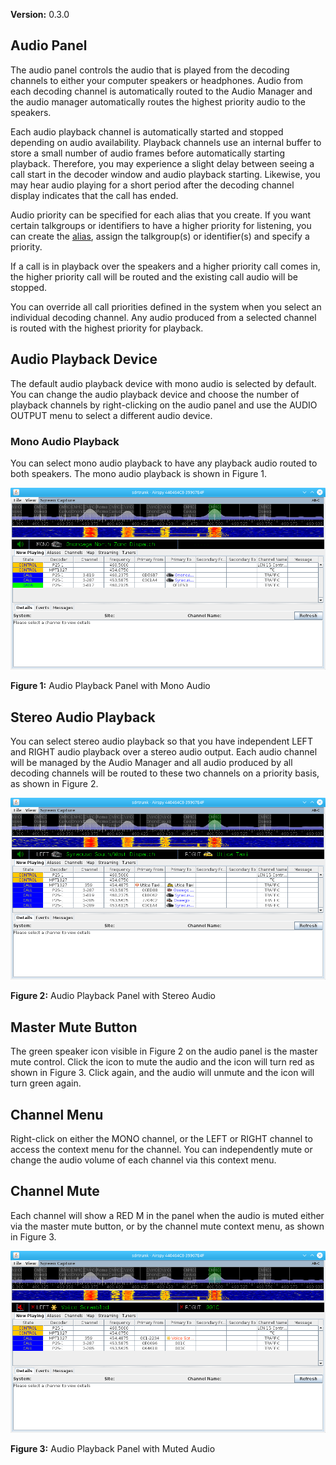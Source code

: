 **Version:** 0.3.0

Audio Panel
---

The audio panel controls the audio that is played from the decoding channels to
either your computer speakers or headphones.  Audio from each decoding channel
is automatically routed to the Audio Manager and the audio manager automatically
routes the highest priority audio to the speakers.

Each audio playback channel is automatically started and stopped depending on
audio availability.  Playback channels use an internal buffer to store a 
small number of audio frames before automatically starting playback.  Therefore,
you may experience a slight delay between seeing a call start in the decoder 
window and audio playback starting.  Likewise, you may hear audio playing for a
short period after the decoding channel display indicates that the call has
ended.

Audio priority can be specified for each alias that you create.  If you want 
certain talkgroups or identifiers to have a higher priority for listening, you
can create the [alias](Aliases_V0.3.0), assign the talkgroup(s) or identifier(s) 
and specify a priority.

If a call is in playback over the speakers and a higher priority call comes in,
the higher priority call will be routed and the existing call audio will be 
stopped.

You can override all call priorities defined in the system when you select an
individual decoding channel.  Any audio produced from a selected channel is 
routed with the highest priority for playback.

Audio Playback Device
---

The default audio playback device with mono audio is selected by default.  You
can change the audio playback device and choose the number of playback channels
by right-clicking on the audio panel and use the AUDIO OUTPUT menu to select a
different audio device.

### Mono Audio Playback
You can select mono audio playback to have any playback audio routed to both 
speakers.  The mono audio playback is shown in Figure 1.

![Audio Panel with Mono Playback](images/AudioPanelMono_V0.3.0.png)

**Figure 1:** Audio Playback Panel with Mono Audio

## Stereo Audio Playback ##
You can select stereo audio playback so that you have independent LEFT and RIGHT
audio playback over a stereo audio output.  Each audio channel will be managed
by the Audio Manager and all audio produced by all decoding channels will be
routed to these two channels on a priority basis, as shown in Figure 2.

![Audio Panel with Stereo Playback](images/AudioPanelStereo_V0.3.0.png)

**Figure 2:** Audio Playback Panel with Stereo Audio

## Master Mute Button ##
The green speaker icon visible in Figure 2 on the audio panel is the master mute 
control.  Click the icon to mute the audio and the icon will turn red as shown
in Figure 3.  Click again, and the audio will unmute and the icon will turn green again.

## Channel Menu ##
Right-click on either the MONO channel, or the LEFT or RIGHT channel to access
the context menu for the channel.  You can independently mute or change the 
audio volume of each channel via this context menu.

## Channel Mute ##
Each channel will show a RED M in the panel when the audio is muted either via
the master mute button, or by the channel mute context menu, as shown in Figure 3.

![Audio Panel with Muted Audio](images/AudioPanelMuted_V0.3.0.png)

**Figure 3:** Audio Playback Panel with Muted Audio
